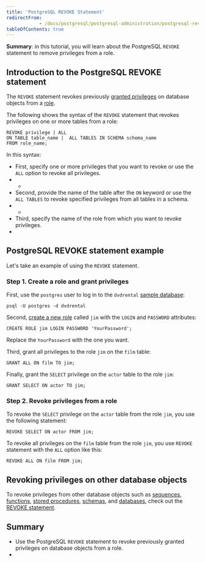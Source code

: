 ```yaml
---
title: 'PostgreSQL REVOKE Statement'
redirectFrom: 
            - /docs/postgresql/postgresql-administration/postgresql-revoke/
tableOfContents: true
---
```


**Summary**: in this tutorial, you will learn about the PostgreSQL `REVOKE` statement to remove privileges from a role.



## Introduction to the PostgreSQL REVOKE statement



The `REVOKE` statement revokes previously [granted privileges](https://www.postgresqltutorial.com/postgresql-administration/postgresql-grant/) on database objects from a [role](https://www.postgresqltutorial.com/postgresql-administration/postgresql-roles/).



The following shows the syntax of the `REVOKE` statement that revokes privileges on one or more tables from a role:



```
REVOKE privilege | ALL
ON TABLE table_name |  ALL TABLES IN SCHEMA schema_name
FROM role_name;
```



In this syntax:



- First, specify one or more privileges that you want to revoke or use the `ALL` option to revoke all privileges.
- -
- Second, provide the name of the table after the `ON` keyword or use the `ALL TABLES` to revoke specified privileges from all tables in a schema.
- -
- Third, specify the name of the role from which you want to revoke privileges.
- 


## PostgreSQL REVOKE statement example



Let's take an example of using the `REVOKE` statement.



### Step 1. Create a role and grant privileges



First, use the `postgres` user to log in to the `dvdrental` [sample database](https://www.postgresqltutorial.com/postgresql-getting-started/postgresql-sample-database/):



```
psql -U postgres -d dvdrental
```



Second, [create a new role](https://www.postgresqltutorial.com/postgresql-administration/postgresql-roles/) called `jim` with the `LOGIN` and `PASSWORD` attributes:



```
CREATE ROLE jim LOGIN PASSWORD 'YourPassword';
```



Replace the `YourPassword` with the one you want.



Third, grant all privileges to the role `jim` on the `film` table:



```
GRANT ALL ON film TO jim;
```



Finally, grant the `SELECT` privilege on the `actor` table to the role `jim`:



```
GRANT SELECT ON actor TO jim;
```



### Step 2. Revoke privileges from a role



To revoke the `SELECT` privilege on the `actor` table from the role `jim`, you use the following statement:



```
REVOKE SELECT ON actor FROM jim;
```



To revoke all privileges on the `film` table from the role `jim`, you use `REVOKE` statement with the `ALL` option like this:



```
REVOKE ALL ON film FROM jim;
```



## Revoking privileges on other database objects



To revoke privileges from other database objects such as [sequences](/docs/postgresql/postgresql-sequences/), [functions](https://www.postgresqltutorial.com/postgresql-functions/), [stored procedures](https://www.postgresqltutorial.com/postgresql-plpgsql/postgresql-create-procedure/), [schemas](https://www.postgresqltutorial.com/postgresql-administration/postgresql-schema/), and [databases](https://www.postgresqltutorial.com/postgresql-administration/postgresql-create-database/), check out the [REVOKE statement](https://www.postgresql.org/docs/currentsql-revoke.html).



## Summary



- Use the PostgreSQL `REVOKE` statement to revoke previously granted privileges on database objects from a role.
- 

